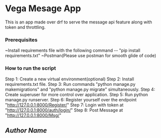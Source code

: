 # Vega Mesage App
<!-- description -->
This is an app made over drf to serve the message api feature along with token and throttling.

### Prerequisites
~Install requirements file with the following command -- "pip install requirements.txt"
~Postman(Please use postman for smooth glide of code)

### How to run the script
Step 1: Create a new virtual environment(optional)
Step 2: Install requirements.txt file.
Step 3: Run commands "python manage.py makemigrations" and "python manage.py migrate" simultaneously.
Step 4: Create superuser for more control over application.
Step 5: Run python manage.py runserver.
Step 6: Register yourself over the endpoint "http://127.0.0.1:8000/Register/"
Step 7: Login with token at "http://127.0.0.1:8000/auth/login/"
Step 8: Post Message at "http://127.0.0.1:8000/Msg/"


## *Author Name*
<!--Abhishek Jaiswal -->
